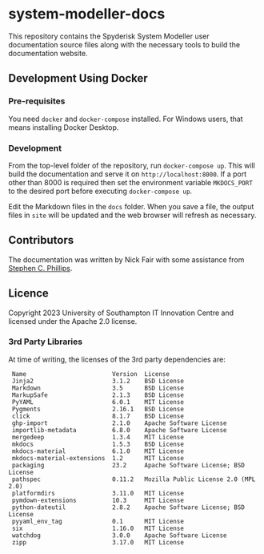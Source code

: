 # system-modeller-docs

This repository contains the Spyderisk System Modeller user documentation source files along with the necessary tools to build the documentation website.

## Development Using Docker

### Pre-requisites

You need `docker` and `docker-compose` installed. For Windows users, that means installing Docker Desktop.

### Development

From the top-level folder of the repository, run `docker-compose up`. This will build the documentation and serve it on `http://localhost:8000`. If a port other than 8000 is required then set the environment variable `MKDOCS_PORT` to the desired port before executing `docker-compose up`.

Edit the Markdown files in the `docs` folder. When you save a file, the output files in `site` will be updated and the web browser will refresh as necessary.

## Contributors

The documentation was written by Nick Fair with some assistance from [Stephen C. Phillips](https://github.com/scp93ch).

## Licence

Copyright 2023 University of Southampton IT Innovation Centre and licensed under the Apache 2.0 license.

### 3rd Party Libraries

At time of writing, the licenses of the 3rd party dependencies are:

```
 Name                        Version  License                              
 Jinja2                      3.1.2    BSD License                          
 Markdown                    3.5      BSD License                          
 MarkupSafe                  2.1.3    BSD License                          
 PyYAML                      6.0.1    MIT License                          
 Pygments                    2.16.1   BSD License                          
 click                       8.1.7    BSD License                          
 ghp-import                  2.1.0    Apache Software License              
 importlib-metadata          6.8.0    Apache Software License              
 mergedeep                   1.3.4    MIT License                          
 mkdocs                      1.5.3    BSD License                          
 mkdocs-material             6.1.0    MIT License                          
 mkdocs-material-extensions  1.2      MIT License                          
 packaging                   23.2     Apache Software License; BSD License 
 pathspec                    0.11.2   Mozilla Public License 2.0 (MPL 2.0) 
 platformdirs                3.11.0   MIT License                          
 pymdown-extensions          10.3     MIT License                          
 python-dateutil             2.8.2    Apache Software License; BSD License 
 pyyaml_env_tag              0.1      MIT License                          
 six                         1.16.0   MIT License                          
 watchdog                    3.0.0    Apache Software License              
 zipp                        3.17.0   MIT License                   
```
